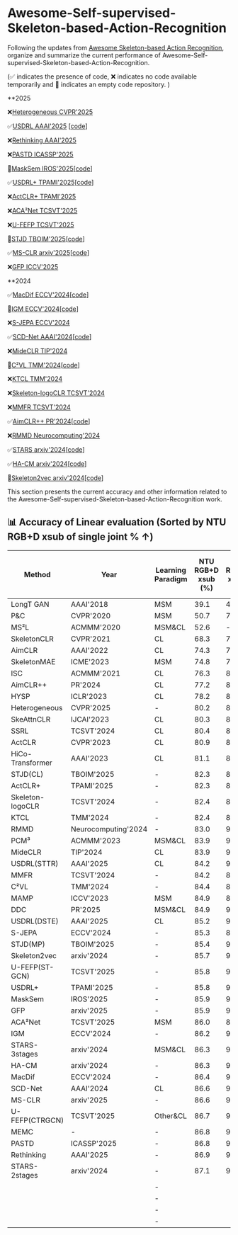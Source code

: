 # Awesome-Self-supervised-Skeleton-based-Action-Recognition
Following the updates from [Awesome Skeleton-based Action Recognition](https://github.com/firework8/Awesome-Skeleton-based-Action-Recognition?tab=readme-ov-file), organize and summarize the current performance of Awesome-Self-supervised-Skeleton-based-Action-Recognition.

(✅ indicates the presence of code, ❌ indicates no code available temporarily and 🚧 indicates an empty code repository. )



**2025

❌[Heterogeneous CVPR'2025](https://openaccess.thecvf.com/content/CVPR2025/papers/Wang_Heterogeneous_Skeleton-Based_Action_Representation_Learning_CVPR_2025_paper.pdf)

✅[USDRL AAAI'2025](https://ojs.aaai.org/index.php/AAAI/article/view/32899) [[code](https://github.com/wengwanjiang/USDRL)]

❌[Rethinking AAAI'2025](https://ojs.aaai.org/index.php/AAAI/article/view/32324)

❌[PASTD ICASSP'2025](https://ieeexplore.ieee.org/abstract/document/10890079)

🚧[MaskSem IROS'2025](https://arxiv.org/abs/2508.12948)[[code](https://github.com/JayEason66/MaskSem)]

✅[USDRL+ TPAMI'2025](https://ieeexplore.ieee.org/abstract/document/11130651)[[code](https://github.com/wengwanjiang/FoundSkelModel)]

❌[ActCLR+ TPAMI'2025](https://ieeexplore.ieee.org/abstract/document/11123705)

❌[ACA²Net TCSVT'2025](https://ieeexplore.ieee.org/abstract/document/10843295)

❌[U-FEFP TCSVT'2025](https://ieeexplore.ieee.org/abstract/document/10879058)

🚧[STJD TBOIM'2025](https://ieeexplore.ieee.org/document/10981864)[[code](https://github.com/ShanakaRG/STJD-Spatio-Temporal-Joint-Density-Driven-Learning-for-Skeleton-Based-Action-Recognition)]

✅[MS-CLR arxiv'2025](https://arxiv.org/abs/2508.14889)[[code](https://github.com/3Dwe-ai/ms-clr)]

❌[GFP ICCV'2025](https://arxiv.org/abs/2509.03609)

**2024

✅[MacDif ECCV'2024](https://www.ecva.net/papers/eccv_2024/papers_ECCV/papers/03727.pdf)[[code](https://github.com/LehongWu/MacDiff)]

🚧[IGM ECCV'2024](https://www.ecva.net/papers/eccv_2024/papers_ECCV/papers/03717.pdf)[[code](https://github.com/LanglandsLin/IGM)]

❌[S-JEPA ECCV'2024](https://www.ecva.net/papers/eccv_2024/papers_ECCV/papers/04755.pdf)

✅[SCD-Net AAAI'2024](https://ojs.aaai.org/index.php/AAAI/article/view/28409)[[code](https://github.com/cong-wu/SCD-Net)]

❌[MideCLR TIP'2024](https://ieeexplore.ieee.org/abstract/document/10462918)

🚧[C²VL TMM'2024](https://ieeexplore.ieee.org/abstract/document/10812782)[[code](https://github.com/cseeyangchen/C2VL?tab=readme-ov-file)]

❌[KTCL TMM'2024](https://ieeexplore.ieee.org/abstract/document/10539295)

❌[Skeleton-logoCLR TCSVT'2024](https://ieeexplore.ieee.org/abstract/document/10551297)

❌[MMFR TCSVT'2024](https://ieeexplore.ieee.org/abstract/document/10562342)

✅[AimCLR++ PR'2024](https://www.sciencedirect.com/science/article/pii/S0031320324000840)[[code](https://github.com/Levigty/AimCLR-v2)]

❌[RMMD Neurocomputing'2024](https://www.sciencedirect.com/science/article/pii/S0925231224002662)

✅[STARS arxiv'2024](https://arxiv.org/abs/2407.10935)[[code](https://github.com/TaatiTeam/STARS)]

✅[HA-CM arxiv'2024](https://arxiv.org/abs/2409.17951)[[code](https://github.com/YinxPeng/HA-CM-main)]

🚧[Skeleton2vec arxiv'2024](https://arxiv.org/abs/2401.00921)[[code](https://github.com/Ruizhuo-Xu/Skeleton2vec)]












This section presents the current accuracy and other information related to the Awesome-Self-supervised-Skeleton-based-Action-Recognition work.
## 📊 Accuracy of Linear evaluation  (Sorted by NTU RGB+D xsub of single joint % ↑)

| Method          | Year               | Learning Paradigm | NTU RGB+D xsub (%) | NTU RGB+D xview (%) | NTU RGB+D 120 xsub (%) | NTU RGB+D 120 xset (%) | PKU-MMD Part II (%) |
|-----------------|--------------------|-----------|---------------------|----------------------|------------------------|------------------------|----------------------|
|LongT GAN        | AAAI'2018          | MSM       | 39.1 | 48.1 | -    | -    | 26.0 |
|P&C              | CVPR'2020          | MSM       | 50.7 | 76.3 | 42.7 | 41.7 | 25.5 |
|MS²L             | ACMMM'2020         | MSM&CL    | 52.6 |   -  | -    | -    | 27.6 |
|SkeletonCLR      | CVPR'2021          | CL        | 68.3 | 76.4 | 56.8 | 55.9 | -    |
|AimCLR           | AAAI'2022          | CL        | 74.3 | 79.7 | 63.4 | 63.4 | 38.5 |
|SkeletonMAE      | ICME'2023          | MSM       | 74.8 | 77.7 | 72.5 | 73.5 | 36.1 |
|ISC              | ACMMM'2021         | CL        | 76.3 | 85.2 | 67.1 | 67.9 | 36.0 |
|AimCLR++         | PR'2024            | CL        | 77.2 | 81.5 | 65.5 | 67.8 | -    |
|HYSP             | ICLR'2023          | CL        | 78.2 | 82.6 | 61.8 | 64.6 | -    |
|Heterogeneous    |CVPR'2025           |     -     | 80.2 | 88.0 | 70.7 | 73.5 | 47.7 |
|SkeAttnCLR       | IJCAI'2023         | CL        | 80.3 | 86.1 | 66.3 | 74.5 | 52.9 |
|SSRL             | TCSVT'2024         | CL        | 80.4 | 82.0 | 68.0 | 68.6 | -    |
|ActCLR           | CVPR'2023          | CL        | 80.9 | 86.7 | 69.0 | 70.5 | -    |
|HiCo-Transformer | AAAI'2023          | CL        | 81.1 | 88.6 | 72.8 | 74.1 | 49.4 |
|STJD(CL)         |TBOIM'2025          |     -     | 82.3 | 87.9 | 70.5 | 72.8 | 51.5 |
|ActCLR+          |TPAMI'2025          |     -     | 82.3 | 88.2 | 70.9 | 73.2 |   -  |
|Skeleton-logoCLR |TCSVT'2024          |     -     | 82.4 | 87.2 | 72.8 | 73.5 | 54.7 |
|KTCL             |TMM'2024            |     -     | 82.4 | 89.4 | 74.4 | 74.5 | 55.5 |
|RMMD             |Neurocomputing'2024 |     -     | 83.0 | 90.5 | 75.2 | 75.8 | 50.6 |
|PCM³             | ACMMM'2023         | MSM&CL    | 83.9 | 90.4 | 76.5 | 77.5 | 51.5 |
|MideCLR          | TIP'2024           | CL        | 83.9 | 90.3 | 75.7 | 77.2 | -    |
|USDRL(STTR)      | AAAI'2025          | CL        | 84.2 | 90.8 | 76.0 | 76.9 | 51.8 |
|MMFR             |TCSVT'2024          |     -     | 84.2 | 89.5 | 77.1 | 78.8 | 54.4 |
|C²VL             |TMM'2024            |     -     | 84.4 | 89.8 | 76.0 | 78.7 | 52.6 |
|MAMP             | ICCV'2023          | MSM       | 84.9 | 89.1 | 78.6 | 79.1 | 53.8 |
|DDC              | PR'2025            | MSM&CL    | 84.9 | 90.7 | 77.7 | 79.2 | 53.2 |
|USDRL(DSTE)      | AAAI'2025          | CL        | 85.2 | 91.7 | 76.6 | 78.1 | 54.4 |
|S-JEPA           |ECCV'2024           |     -     | 85.3 | 89.8 | 79.6 | 79.9 | 53.5 |
|STJD(MP)         |TBOIM'2025          |     -     | 85.4 | 90.2 | 79.1 | 80.4 |   -  |
|Skeleton2vec     |arxiv'2024          |     -     | 85.7 | 90.3 | 79.7 | 81.3 | 55.6 |
|U-FEFP(ST-GCN)   |TCSVT'2025          |     -     | 85.8 | 90.1 | 77.3 | 78.5 |   -  |
|USDRL+           |TPAMI'2025          |     -     | 85.8 | 91.8 | 77.5 | 78.8 | 54.7 |
|MaskSem          |IROS'2025           |     -     | 85.9 | 90.8 | 77.5 | 79.3 | 55.8 |
|GFP              |arxiv'2025          |     -     | 85.9 | 92.0 | 79.1 | 80.3 | 56.2 |
|ACA²Net          |TCSVT'2025          | MSM       | 86.0 | 89.6 | 79.1 | 79.8 | 53.7 |
|IGM              |ECCV'2024           |     -     | 86.2 | 91.2 | 80.0 | 81.4 |   -  |
|STARS-3stages    |arxiv'2024          | MSM&CL    | 86.3 | 90.7 | 79.3 | 80.6 | 52.2 |
|HA-CM            |arxiv'2024          |     -     | 86.3 | 91.2 | 78.9 | 80.2 | 50.9 |
|MacDif           |ECCV'2024           |     -     | 86.4 | 91.0 | 79.4 | 80.2 |   -  |
|SCD-Net          | AAAI'2024          | CL        | 86.6 | 91.7 | 76.9 | 80.1 | 54.0 |
|MS-CLR           |arxiv'2025          |     -     | 86.6 | 93.2 | 74.3 | 73.8 |   -  |
|U-FEFP(CTRGCN)   |TCSVT'2025          | Other&CL  | 86.7 | 91.2 | 78.3 | 79.6 | 54.2 |
|MEMC             | -                  |     -     | 86.8 | 90.4 | 79.2 | 80.5 | 56.4 |
|PASTD            |ICASSP'2025         |     -     | 86.8 | 91.8 | 77.3 | 80.6 | 54.6 |
|Rethinking       |AAAI'2025           |     -     | 86.9 | 91.0 | 80.0 | 81.5 | 55.3 |
|STARS-2stages    |arxiv'2024          |     -     | 87.1 | 90.9 | 79.9 | 80.8 | 52.7 |
| | |     -     | | | | | |
| | |     -     | | | | | |
| | |     -     | | | | | |
| | |     -     | | | | | |








